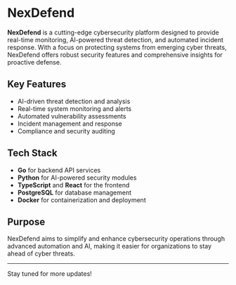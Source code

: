 # NexDefend

**NexDefend** is a cutting-edge cybersecurity platform designed to provide real-time monitoring, AI-powered threat detection, and automated incident response. With a focus on protecting systems from emerging cyber threats, NexDefend offers robust security features and comprehensive insights for proactive defense.

## Key Features
- AI-driven threat detection and analysis
- Real-time system monitoring and alerts
- Automated vulnerability assessments
- Incident management and response
- Compliance and security auditing

## Tech Stack
- **Go** for backend API services
- **Python** for AI-powered security modules
- **TypeScript** and **React** for the frontend
- **PostgreSQL** for database management
- **Docker** for containerization and deployment

## Purpose
NexDefend aims to simplify and enhance cybersecurity operations through advanced automation and AI, making it easier for organizations to stay ahead of cyber threats.

---
Stay tuned for more updates!

